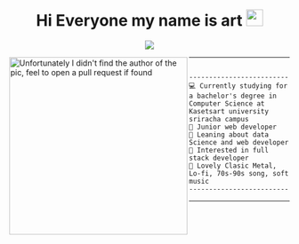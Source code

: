 <h1 align="center">
 Hi Everyone my name is art <img src="https://media.giphy.com/media/hvRJCLFzcasrR4ia7z/giphy.gif" width="30"></h1>
</h1>

<!-- Typing SVG by DenverCoder1 - https://github.com/DenverCoder1/readme-typing-svg -->
<p align="center">
  <a href="https://github.com/DenverCoder1/readme-typing-svg"><img src="https://readme-typing-svg.herokuapp.com?lines=Computer+Science+Student;Full+Stack+Web+Developer;Freelancer;DS%20|%20AI%20|%20ML%20Enthusiastic;Always%20learning%20new%20things&center=true&width=380&height=45](https://readme-typing-svg.herokuapp.com?color=289AF7&lines=Welcome+to+my+Github+profile;My+name+in+art+let+me+introduce+myself"></a>
</p>

<img align="left" src="https://github.com/I-am-vishalmaurya/I-am-vishalmaurya/blob/main/cropped_image.png](https://media3.giphy.com/media/uyY47DYRyMr8A/giphy.gif?cid=ecf05e471w8vir2t1lnijy6av3xp2d2cezbqvfhki7lk3rkv&rid=giphy.gif&ct=g" alt="Unfortunately I didn't find the author of the pic, feel to open a pull request if found" width="320" />
<hr>

```

-------------------------
💻 Currently studying for a bachelor's degree in Computer Science at Kasetsart university sriracha campus
🔭 Junior web developer
🌱 Leaning about data Science and web developer
🚩 Interested in full stack developer
🎵 Lovely Clasic Metal, Lo-fi, 70s-90s song, soft music
-------------------------

```
<hr>





